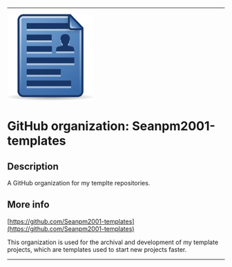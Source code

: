 
***

![LowQuality_Seanpm2001-Templates_Icon.png failed to load. The file may be missing or corrupt. Check the file path for errors first.](/AdditionalInfo/1/Seanpm2001-templates/LowQuality_Seanpm2001-Templates_Icon.png)

# GitHub organization: Seanpm2001-templates

## Description

A GitHub organization for my templte repositories.

## More info

[https://github.com/Seanpm2001-templates](https://github.com/Seanpm2001-templates)

This organization is used for the archival and development of my template projects, which are templates used to start new projects faster.

***

